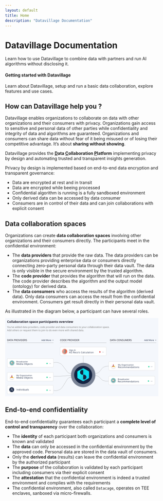 ```yaml
---
layout: default
title: Home
description: "Datavillage Documentation"
---
```


# Datavillage Documentation

Learn how to use Datavillage to combine data with partners and run AI algorithms without disclosing it.

#### Getting started with Datavillage
Learn about Datavillage, setup and run a basic data collaboration, explore features and use cases.



## How can Datavillage help you ?



Datavillage enables organizations to collaborate on data with other organizations and their consumers with privacy. Organizations gain access to sensitive and personal data of other parties while confidentiality and integrity of data and algorithms are guaranteed.
Organizations and consumers can share data without fear of it being misused or of losing their competitive advantage. It’s about <b>sharing without showing</b>.

Datavillage provides the <b><u>D</u>ata <u>C</u>ollaboration <u>P</u>latform</b> implementing privacy by design and automating trusted and transparent insights generation.

Privacy by design is implemented based on end-to-end data encryption and transparent governance:
- Data are encrypted at rest and in transit
- Data are encrypted while beeing processed
- Confidential algorithm is running is a fully sandboxed environment
- Only derived data can be accessed by data consumer
- Consumers are in control of their data and can join collaborations with explicit consent


## Data collaboration spaces
Organizations can create <b>data collaboration spaces</b> involving other organizations and their consumers directly. The participants meet in the confidential environment:
- The <b>data providers</b> that provide the raw data. The data providers can be organizations providing enterprise data or consumers directly connecting zero-party personal data through their data vault. The data is only visible in the secure environment by the trusted algorithm.
- The <b>code provider</b> that provides the algorithm that will run on the data. The code provider describes the algorithm and the output model (ontology) for derived data.
- The <b>data consumers</b> who access the results of the algorithm (derived data). Only data consumers can access the result from the confidential environment. Consumers get result directly in their personal data vault.

As illustrated in the diagram below, a participant can have several roles.

![](assets/images/collaboration-space.png)

## End-to-end confidentiality
End-to-end confidentiality guarantees each participant a <b>complete level of control and transparency</b> over the collaboration:
- The <b>identity</b> of each participant both organizations and consumers is known and validated
- The <b>data</b> can only be accessed in the confidential environment by the approved code. Personal data are stored in the data vault of consumers.
- Only the <b>derived data</b> (results) can leave the confidential environment by the authorized participant
- The <b>purpose</b> of the collaboration is validated by each participant including consumers via their explicit consent
- The <b>attestation</b> that the confidential environment is indeed a trusted environment and complies with the requirements
- The confidential environment, also called `Datacage`, operates on TEE enclaves, sanboxed via micro-firewalls.